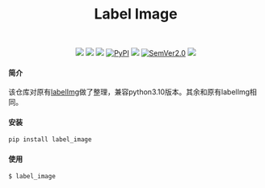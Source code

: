 <div align="center">
  <div align="center">
    <h1><b>Label Image</b></h1>
  </div>
  <br/>

  <a href=""><img src="https://img.shields.io/badge/Python->=3.6,<3.12-aff.svg"></a>
  <a href=""><img src="https://img.shields.io/badge/OS-Linux%2C%20Win%2C%20Mac-pink.svg"></a>
  <a href="https://pepy.tech/project/label_image"><img src="https://static.pepy.tech/badge/label_image?period=total&units=abbreviation&left_color=grey&right_color=blue&left_text=Downloads"></a>
  <a href="https://pypi.org/project/label_image/"><img alt="PyPI" src="https://img.shields.io/pypi/v/label_image"></a>
  <a href="https://github.com/SWHL/label_image/blob/main/LICENSE"><img src="https://img.shields.io/badge/License-MIT%20-dfd.svg"></a>
  <a href="https://semver.org/"><img alt="SemVer2.0" src="https://img.shields.io/badge/SemVer-2.0-brightgreen"></a>
  <a href="https://github.com/psf/black"><img src="https://img.shields.io/badge/code%20style-black-000000.svg"></a>

</div>


#### 简介
该仓库对原有[labelImg](https://github.com/HumanSignal/labelImg)做了整理，兼容python3.10版本。其余和原有labelImg相同。


#### 安装
```bash
pip install label_image
```

#### 使用
```bash
$ label_image
```